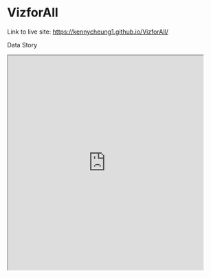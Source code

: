 # VizforAll

Link to live site: https://kennycheung1.github.io/VizforAll/

Data Story
<iframe src="https://public.tableau.com/views/OccupExpDataViz2PresentationMode/Dashboard1? :showVizHome=no&:embed=true" width="90%" height="500"></iframe>
